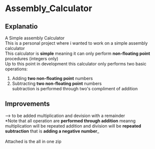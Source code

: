 # Assembly_Calculator
## Explanatio
A Simple assembly Calculator<br>
This is a personal project where i wanted to work on a simple assembly calculator <br>
This calculator is **simple** meaning it can only perform **non-floating point** procedures (integers only) <br>
Up to this point in development this calculator only performs two basic operations: <br>
1) Adding **two non-floating point** numbers <br>
2) Subtracting **two non-floating point** numbers <br>
subtraction is performed through two's compliment of addition <br>
## Improvements
--> to be added multiplication and devision with a remainder<br>
*Note that all operation are **performed through addition** meanng multiplication will be repeated addition and division will be **repeated subtraction** that is **adding a negative number**_ <br> <br>
Attached is the all in one zip
